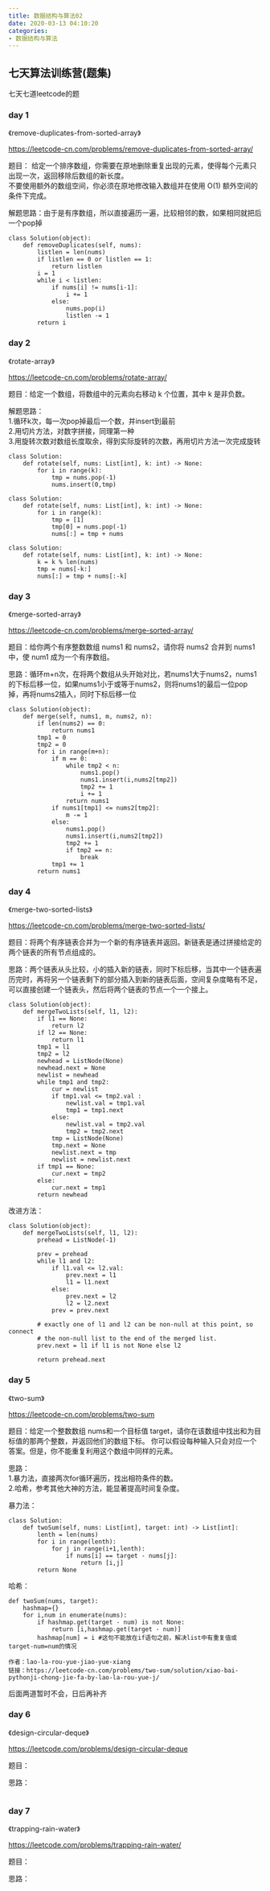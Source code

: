 ```yaml
---
title: 数据结构与算法02
date: 2020-03-13 04:10:20
categories:
- 数据结构与算法
---
```

## 七天算法训练营(题集)
七天七道leetcode的题
### day 1
《remove-duplicates-from-sorted-array》

https://leetcode-cn.com/problems/remove-duplicates-from-sorted-array/

题目：
给定一个排序数组，你需要在原地删除重复出现的元素，使得每个元素只出现一次，返回移除后数组的新长度。  
不要使用额外的数组空间，你必须在原地修改输入数组并在使用 O(1) 额外空间的条件下完成。

解题思路：由于是有序数组，所以直接遍历一遍，比较相邻的数，如果相同就把后一个pop掉
```
class Solution(object):
    def removeDuplicates(self, nums):
        listlen = len(nums)
        if listlen == 0 or listlen == 1:
            return listlen
        i = 1
        while i < listlen:
            if nums[i] != nums[i-1]:
                i += 1
            else:
                nums.pop(i)
                listlen -= 1
        return i
```
### day 2
《rotate-array》

https://leetcode-cn.com/problems/rotate-array/

题目：给定一个数组，将数组中的元素向右移动 k 个位置，其中 k 是非负数。

解题思路：  
1.循环k次，每一次pop掉最后一个数，并insert到最前  
2.用切片方法，对数字拼接，同理第一种  
3.用旋转次数对数组长度取余，得到实际旋转的次数，再用切片方法一次完成旋转
```
class Solution:
    def rotate(self, nums: List[int], k: int) -> None:
        for i in range(k):
            tmp = nums.pop(-1)
            nums.insert(0,tmp)
```
```
class Solution:
    def rotate(self, nums: List[int], k: int) -> None:
        for i in range(k):
            tmp = [1]
            tmp[0] = nums.pop(-1)
            nums[:] = tmp + nums
```
```
class Solution:
    def rotate(self, nums: List[int], k: int) -> None:
        k = k % len(nums)
        tmp = nums[-k:]
        nums[:] = tmp + nums[:-k]
```

### day 3
《merge-sorted-array》

https://leetcode-cn.com/problems/merge-sorted-array/

题目：给你两个有序整数数组 nums1 和 nums2，请你将 nums2 合并到 nums1 中，使 num1 成为一个有序数组。

思路：循环m+n次，在将两个数组从头开始对比，若nums1大于nums2，nums1的下标后移一位，如果nums1小于或等于nums2，则将nums1的最后一位pop掉，再将nums2插入，同时下标后移一位

```
class Solution(object):
    def merge(self, nums1, m, nums2, n):
        if len(nums2) == 0:
            return nums1
        tmp1 = 0
        tmp2 = 0
        for i in range(m+n):
            if m == 0:
                while tmp2 < n:                    
                    nums1.pop()
                    nums1.insert(i,nums2[tmp2])                   
                    tmp2 += 1
                    i += 1
                return nums1
            if nums1[tmp1] <= nums2[tmp2]:
                m -= 1
            else:                
                nums1.pop()
                nums1.insert(i,nums2[tmp2])
                tmp2 += 1 
                if tmp2 == n:
                    break
            tmp1 += 1
        return nums1   
```

### day 4
《merge-two-sorted-lists》

https://leetcode-cn.com/problems/merge-two-sorted-lists/

题目：将两个有序链表合并为一个新的有序链表并返回。新链表是通过拼接给定的两个链表的所有节点组成的。 

思路：两个链表从头比较，小的插入新的链表，同时下标后移，当其中一个链表遍历完时，再将另一个链表剩下的部分插入到新的链表后面，空间复杂度略有不足，可以直接创建一个链表头，然后将两个链表的节点一个一个接上。

```
class Solution(object):
    def mergeTwoLists(self, l1, l2):
        if l1 == None:
            return l2
        if l2 == None:
            return l1
        tmp1 = l1
        tmp2 = l2
        newhead = ListNode(None)
        newhead.next = None
        newlist = newhead
        while tmp1 and tmp2:
            cur = newlist
            if tmp1.val <= tmp2.val :
                newlist.val = tmp1.val
                tmp1 = tmp1.next
            else:
                newlist.val = tmp2.val
                tmp2 = tmp2.next
            tmp = ListNode(None)
            tmp.next = None
            newlist.next = tmp
            newlist = newlist.next
        if tmp1 == None:
            cur.next = tmp2
        else:
            cur.next = tmp1
        return newhead
```
改进方法：
```
class Solution(object):
    def mergeTwoLists(self, l1, l2):
        prehead = ListNode(-1)

        prev = prehead
        while l1 and l2:
            if l1.val <= l2.val:
                prev.next = l1
                l1 = l1.next
            else:
                prev.next = l2
                l2 = l2.next            
            prev = prev.next

        # exactly one of l1 and l2 can be non-null at this point, so connect
        # the non-null list to the end of the merged list.
        prev.next = l1 if l1 is not None else l2

        return prehead.next
```

### day 5
《two-sum》

https://leetcode-cn.com/problems/two-sum

题目：给定一个整数数组 nums和一个目标值 target，请你在该数组中找出和为目标值的那两个整数，并返回他们的数组下标。
你可以假设每种输入只会对应一个答案。但是，你不能重复利用这个数组中同样的元素。

思路：  
1.暴力法，直接两次for循环遍历，找出相符条件的数。  
2.哈希，参考其他大神的方法，能显著提高时间复杂度。

暴力法：
```
class Solution:
    def twoSum(self, nums: List[int], target: int) -> List[int]:
        lenth = len(nums)
        for i in range(lenth):
            for j in range(i+1,lenth):
                if nums[i] == target - nums[j]:
                    return [i,j]
        return None
```

哈希：
```
def twoSum(nums, target):
    hashmap={}
    for i,num in enumerate(nums):
        if hashmap.get(target - num) is not None:
            return [i,hashmap.get(target - num)]
        hashmap[num] = i #这句不能放在if语句之前，解决list中有重复值或target-num=num的情况

作者：lao-la-rou-yue-jiao-yue-xiang
链接：https://leetcode-cn.com/problems/two-sum/solution/xiao-bai-pythonji-chong-jie-fa-by-lao-la-rou-yue-j/
```
  
  
后面两道暂时不会，日后再补齐
### day 6
《design-circular-deque》

https://leetcode.com/problems/design-circular-deque

题目：

思路：

```

```
### day 7
《trapping-rain-water》

https://leetcode.com/problems/trapping-rain-water/

题目：

思路：

